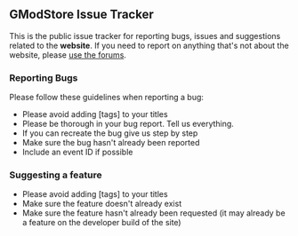 ## GModStore Issue Tracker

This is the public issue tracker for reporting bugs, issues and suggestions related to the **website**. If you need to report on anything that's not about the website, please [use the forums](https://gmodstore.com/community).

### Reporting Bugs

Please follow these guidelines when reporting a bug:

* Please avoid adding [tags] to your titles
* Please be thorough in your bug report. Tell us everything.
* If you can recreate the bug give us step by step
* Make sure the bug hasn't already been reported
* Include an event ID if possible

### Suggesting a feature

* Please avoid adding [tags] to your titles
* Make sure the feature doesn't already exist
* Make sure the feature hasn't already been requested (it may already be a feature on the developer build of the site)

